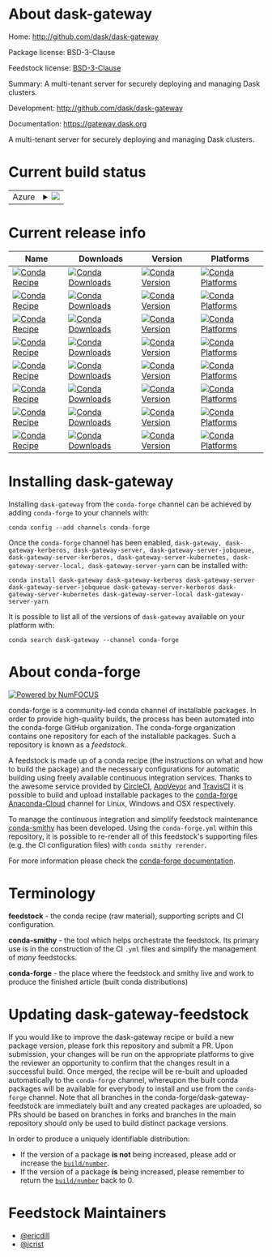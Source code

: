 About dask-gateway
==================

Home: http://github.com/dask/dask-gateway

Package license: BSD-3-Clause

Feedstock license: [BSD-3-Clause](https://github.com/conda-forge/dask-gateway-feedstock/blob/master/LICENSE.txt)

Summary: A multi-tenant server for securely deploying and managing Dask clusters.

Development: http://github.com/dask/dask-gateway

Documentation: https://gateway.dask.org

A multi-tenant server for securely deploying and managing Dask clusters.

Current build status
====================


<table>
    
  <tr>
    <td>Azure</td>
    <td>
      <details>
        <summary>
          <a href="https://dev.azure.com/conda-forge/feedstock-builds/_build/latest?definitionId=7275&branchName=master">
            <img src="https://dev.azure.com/conda-forge/feedstock-builds/_apis/build/status/dask-gateway-feedstock?branchName=master">
          </a>
        </summary>
        <table>
          <thead><tr><th>Variant</th><th>Status</th></tr></thead>
          <tbody><tr>
              <td>linux_64_python3.6.____cpython</td>
              <td>
                <a href="https://dev.azure.com/conda-forge/feedstock-builds/_build/latest?definitionId=7275&branchName=master">
                  <img src="https://dev.azure.com/conda-forge/feedstock-builds/_apis/build/status/dask-gateway-feedstock?branchName=master&jobName=linux&configuration=linux_64_python3.6.____cpython" alt="variant">
                </a>
              </td>
            </tr><tr>
              <td>linux_64_python3.7.____cpython</td>
              <td>
                <a href="https://dev.azure.com/conda-forge/feedstock-builds/_build/latest?definitionId=7275&branchName=master">
                  <img src="https://dev.azure.com/conda-forge/feedstock-builds/_apis/build/status/dask-gateway-feedstock?branchName=master&jobName=linux&configuration=linux_64_python3.7.____cpython" alt="variant">
                </a>
              </td>
            </tr><tr>
              <td>linux_64_python3.8.____cpython</td>
              <td>
                <a href="https://dev.azure.com/conda-forge/feedstock-builds/_build/latest?definitionId=7275&branchName=master">
                  <img src="https://dev.azure.com/conda-forge/feedstock-builds/_apis/build/status/dask-gateway-feedstock?branchName=master&jobName=linux&configuration=linux_64_python3.8.____cpython" alt="variant">
                </a>
              </td>
            </tr><tr>
              <td>linux_64_python3.9.____cpython</td>
              <td>
                <a href="https://dev.azure.com/conda-forge/feedstock-builds/_build/latest?definitionId=7275&branchName=master">
                  <img src="https://dev.azure.com/conda-forge/feedstock-builds/_apis/build/status/dask-gateway-feedstock?branchName=master&jobName=linux&configuration=linux_64_python3.9.____cpython" alt="variant">
                </a>
              </td>
            </tr><tr>
              <td>osx_64_python3.6.____cpython</td>
              <td>
                <a href="https://dev.azure.com/conda-forge/feedstock-builds/_build/latest?definitionId=7275&branchName=master">
                  <img src="https://dev.azure.com/conda-forge/feedstock-builds/_apis/build/status/dask-gateway-feedstock?branchName=master&jobName=osx&configuration=osx_64_python3.6.____cpython" alt="variant">
                </a>
              </td>
            </tr><tr>
              <td>osx_64_python3.7.____cpython</td>
              <td>
                <a href="https://dev.azure.com/conda-forge/feedstock-builds/_build/latest?definitionId=7275&branchName=master">
                  <img src="https://dev.azure.com/conda-forge/feedstock-builds/_apis/build/status/dask-gateway-feedstock?branchName=master&jobName=osx&configuration=osx_64_python3.7.____cpython" alt="variant">
                </a>
              </td>
            </tr><tr>
              <td>osx_64_python3.8.____cpython</td>
              <td>
                <a href="https://dev.azure.com/conda-forge/feedstock-builds/_build/latest?definitionId=7275&branchName=master">
                  <img src="https://dev.azure.com/conda-forge/feedstock-builds/_apis/build/status/dask-gateway-feedstock?branchName=master&jobName=osx&configuration=osx_64_python3.8.____cpython" alt="variant">
                </a>
              </td>
            </tr><tr>
              <td>osx_64_python3.9.____cpython</td>
              <td>
                <a href="https://dev.azure.com/conda-forge/feedstock-builds/_build/latest?definitionId=7275&branchName=master">
                  <img src="https://dev.azure.com/conda-forge/feedstock-builds/_apis/build/status/dask-gateway-feedstock?branchName=master&jobName=osx&configuration=osx_64_python3.9.____cpython" alt="variant">
                </a>
              </td>
            </tr><tr>
              <td>win_64_python3.6.____cpython</td>
              <td>
                <a href="https://dev.azure.com/conda-forge/feedstock-builds/_build/latest?definitionId=7275&branchName=master">
                  <img src="https://dev.azure.com/conda-forge/feedstock-builds/_apis/build/status/dask-gateway-feedstock?branchName=master&jobName=win&configuration=win_64_python3.6.____cpython" alt="variant">
                </a>
              </td>
            </tr><tr>
              <td>win_64_python3.7.____cpython</td>
              <td>
                <a href="https://dev.azure.com/conda-forge/feedstock-builds/_build/latest?definitionId=7275&branchName=master">
                  <img src="https://dev.azure.com/conda-forge/feedstock-builds/_apis/build/status/dask-gateway-feedstock?branchName=master&jobName=win&configuration=win_64_python3.7.____cpython" alt="variant">
                </a>
              </td>
            </tr><tr>
              <td>win_64_python3.8.____cpython</td>
              <td>
                <a href="https://dev.azure.com/conda-forge/feedstock-builds/_build/latest?definitionId=7275&branchName=master">
                  <img src="https://dev.azure.com/conda-forge/feedstock-builds/_apis/build/status/dask-gateway-feedstock?branchName=master&jobName=win&configuration=win_64_python3.8.____cpython" alt="variant">
                </a>
              </td>
            </tr><tr>
              <td>win_64_python3.9.____cpython</td>
              <td>
                <a href="https://dev.azure.com/conda-forge/feedstock-builds/_build/latest?definitionId=7275&branchName=master">
                  <img src="https://dev.azure.com/conda-forge/feedstock-builds/_apis/build/status/dask-gateway-feedstock?branchName=master&jobName=win&configuration=win_64_python3.9.____cpython" alt="variant">
                </a>
              </td>
            </tr>
          </tbody>
        </table>
      </details>
    </td>
  </tr>
</table>

Current release info
====================

| Name | Downloads | Version | Platforms |
| --- | --- | --- | --- |
| [![Conda Recipe](https://img.shields.io/badge/recipe-dask--gateway-green.svg)](https://anaconda.org/conda-forge/dask-gateway) | [![Conda Downloads](https://img.shields.io/conda/dn/conda-forge/dask-gateway.svg)](https://anaconda.org/conda-forge/dask-gateway) | [![Conda Version](https://img.shields.io/conda/vn/conda-forge/dask-gateway.svg)](https://anaconda.org/conda-forge/dask-gateway) | [![Conda Platforms](https://img.shields.io/conda/pn/conda-forge/dask-gateway.svg)](https://anaconda.org/conda-forge/dask-gateway) |
| [![Conda Recipe](https://img.shields.io/badge/recipe-dask--gateway--kerberos-green.svg)](https://anaconda.org/conda-forge/dask-gateway-kerberos) | [![Conda Downloads](https://img.shields.io/conda/dn/conda-forge/dask-gateway-kerberos.svg)](https://anaconda.org/conda-forge/dask-gateway-kerberos) | [![Conda Version](https://img.shields.io/conda/vn/conda-forge/dask-gateway-kerberos.svg)](https://anaconda.org/conda-forge/dask-gateway-kerberos) | [![Conda Platforms](https://img.shields.io/conda/pn/conda-forge/dask-gateway-kerberos.svg)](https://anaconda.org/conda-forge/dask-gateway-kerberos) |
| [![Conda Recipe](https://img.shields.io/badge/recipe-dask--gateway--server-green.svg)](https://anaconda.org/conda-forge/dask-gateway-server) | [![Conda Downloads](https://img.shields.io/conda/dn/conda-forge/dask-gateway-server.svg)](https://anaconda.org/conda-forge/dask-gateway-server) | [![Conda Version](https://img.shields.io/conda/vn/conda-forge/dask-gateway-server.svg)](https://anaconda.org/conda-forge/dask-gateway-server) | [![Conda Platforms](https://img.shields.io/conda/pn/conda-forge/dask-gateway-server.svg)](https://anaconda.org/conda-forge/dask-gateway-server) |
| [![Conda Recipe](https://img.shields.io/badge/recipe-dask--gateway--server--jobqueue-green.svg)](https://anaconda.org/conda-forge/dask-gateway-server-jobqueue) | [![Conda Downloads](https://img.shields.io/conda/dn/conda-forge/dask-gateway-server-jobqueue.svg)](https://anaconda.org/conda-forge/dask-gateway-server-jobqueue) | [![Conda Version](https://img.shields.io/conda/vn/conda-forge/dask-gateway-server-jobqueue.svg)](https://anaconda.org/conda-forge/dask-gateway-server-jobqueue) | [![Conda Platforms](https://img.shields.io/conda/pn/conda-forge/dask-gateway-server-jobqueue.svg)](https://anaconda.org/conda-forge/dask-gateway-server-jobqueue) |
| [![Conda Recipe](https://img.shields.io/badge/recipe-dask--gateway--server--kerberos-green.svg)](https://anaconda.org/conda-forge/dask-gateway-server-kerberos) | [![Conda Downloads](https://img.shields.io/conda/dn/conda-forge/dask-gateway-server-kerberos.svg)](https://anaconda.org/conda-forge/dask-gateway-server-kerberos) | [![Conda Version](https://img.shields.io/conda/vn/conda-forge/dask-gateway-server-kerberos.svg)](https://anaconda.org/conda-forge/dask-gateway-server-kerberos) | [![Conda Platforms](https://img.shields.io/conda/pn/conda-forge/dask-gateway-server-kerberos.svg)](https://anaconda.org/conda-forge/dask-gateway-server-kerberos) |
| [![Conda Recipe](https://img.shields.io/badge/recipe-dask--gateway--server--kubernetes-green.svg)](https://anaconda.org/conda-forge/dask-gateway-server-kubernetes) | [![Conda Downloads](https://img.shields.io/conda/dn/conda-forge/dask-gateway-server-kubernetes.svg)](https://anaconda.org/conda-forge/dask-gateway-server-kubernetes) | [![Conda Version](https://img.shields.io/conda/vn/conda-forge/dask-gateway-server-kubernetes.svg)](https://anaconda.org/conda-forge/dask-gateway-server-kubernetes) | [![Conda Platforms](https://img.shields.io/conda/pn/conda-forge/dask-gateway-server-kubernetes.svg)](https://anaconda.org/conda-forge/dask-gateway-server-kubernetes) |
| [![Conda Recipe](https://img.shields.io/badge/recipe-dask--gateway--server--local-green.svg)](https://anaconda.org/conda-forge/dask-gateway-server-local) | [![Conda Downloads](https://img.shields.io/conda/dn/conda-forge/dask-gateway-server-local.svg)](https://anaconda.org/conda-forge/dask-gateway-server-local) | [![Conda Version](https://img.shields.io/conda/vn/conda-forge/dask-gateway-server-local.svg)](https://anaconda.org/conda-forge/dask-gateway-server-local) | [![Conda Platforms](https://img.shields.io/conda/pn/conda-forge/dask-gateway-server-local.svg)](https://anaconda.org/conda-forge/dask-gateway-server-local) |
| [![Conda Recipe](https://img.shields.io/badge/recipe-dask--gateway--server--yarn-green.svg)](https://anaconda.org/conda-forge/dask-gateway-server-yarn) | [![Conda Downloads](https://img.shields.io/conda/dn/conda-forge/dask-gateway-server-yarn.svg)](https://anaconda.org/conda-forge/dask-gateway-server-yarn) | [![Conda Version](https://img.shields.io/conda/vn/conda-forge/dask-gateway-server-yarn.svg)](https://anaconda.org/conda-forge/dask-gateway-server-yarn) | [![Conda Platforms](https://img.shields.io/conda/pn/conda-forge/dask-gateway-server-yarn.svg)](https://anaconda.org/conda-forge/dask-gateway-server-yarn) |

Installing dask-gateway
=======================

Installing `dask-gateway` from the `conda-forge` channel can be achieved by adding `conda-forge` to your channels with:

```
conda config --add channels conda-forge
```

Once the `conda-forge` channel has been enabled, `dask-gateway, dask-gateway-kerberos, dask-gateway-server, dask-gateway-server-jobqueue, dask-gateway-server-kerberos, dask-gateway-server-kubernetes, dask-gateway-server-local, dask-gateway-server-yarn` can be installed with:

```
conda install dask-gateway dask-gateway-kerberos dask-gateway-server dask-gateway-server-jobqueue dask-gateway-server-kerberos dask-gateway-server-kubernetes dask-gateway-server-local dask-gateway-server-yarn
```

It is possible to list all of the versions of `dask-gateway` available on your platform with:

```
conda search dask-gateway --channel conda-forge
```


About conda-forge
=================

[![Powered by NumFOCUS](https://img.shields.io/badge/powered%20by-NumFOCUS-orange.svg?style=flat&colorA=E1523D&colorB=007D8A)](http://numfocus.org)

conda-forge is a community-led conda channel of installable packages.
In order to provide high-quality builds, the process has been automated into the
conda-forge GitHub organization. The conda-forge organization contains one repository
for each of the installable packages. Such a repository is known as a *feedstock*.

A feedstock is made up of a conda recipe (the instructions on what and how to build
the package) and the necessary configurations for automatic building using freely
available continuous integration services. Thanks to the awesome service provided by
[CircleCI](https://circleci.com/), [AppVeyor](https://www.appveyor.com/)
and [TravisCI](https://travis-ci.com/) it is possible to build and upload installable
packages to the [conda-forge](https://anaconda.org/conda-forge)
[Anaconda-Cloud](https://anaconda.org/) channel for Linux, Windows and OSX respectively.

To manage the continuous integration and simplify feedstock maintenance
[conda-smithy](https://github.com/conda-forge/conda-smithy) has been developed.
Using the ``conda-forge.yml`` within this repository, it is possible to re-render all of
this feedstock's supporting files (e.g. the CI configuration files) with ``conda smithy rerender``.

For more information please check the [conda-forge documentation](https://conda-forge.org/docs/).

Terminology
===========

**feedstock** - the conda recipe (raw material), supporting scripts and CI configuration.

**conda-smithy** - the tool which helps orchestrate the feedstock.
                   Its primary use is in the construction of the CI ``.yml`` files
                   and simplify the management of *many* feedstocks.

**conda-forge** - the place where the feedstock and smithy live and work to
                  produce the finished article (built conda distributions)


Updating dask-gateway-feedstock
===============================

If you would like to improve the dask-gateway recipe or build a new
package version, please fork this repository and submit a PR. Upon submission,
your changes will be run on the appropriate platforms to give the reviewer an
opportunity to confirm that the changes result in a successful build. Once
merged, the recipe will be re-built and uploaded automatically to the
`conda-forge` channel, whereupon the built conda packages will be available for
everybody to install and use from the `conda-forge` channel.
Note that all branches in the conda-forge/dask-gateway-feedstock are
immediately built and any created packages are uploaded, so PRs should be based
on branches in forks and branches in the main repository should only be used to
build distinct package versions.

In order to produce a uniquely identifiable distribution:
 * If the version of a package **is not** being increased, please add or increase
   the [``build/number``](https://docs.conda.io/projects/conda-build/en/latest/resources/define-metadata.html#build-number-and-string).
 * If the version of a package **is** being increased, please remember to return
   the [``build/number``](https://docs.conda.io/projects/conda-build/en/latest/resources/define-metadata.html#build-number-and-string)
   back to 0.

Feedstock Maintainers
=====================

* [@ericdill](https://github.com/ericdill/)
* [@jcrist](https://github.com/jcrist/)

